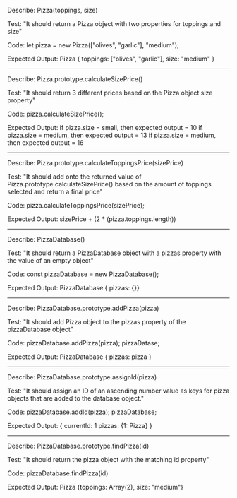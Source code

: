 Describe: Pizza(toppings, size)

Test: "It should return a Pizza object with two properties for toppings and size"

Code: let pizza = new Pizza(["olives", "garlic"], "medium");

Expected Output: Pizza { toppings: ["olives", "garlic"], size: "medium" }


-------------------------

Describe: Pizza.prototype.calculateSizePrice()

Test: "It should return 3 different prices based on the Pizza object size property"

Code: pizza.calculateSizePrice();

Expected Output:
if pizza.size = small, then expected output = 10
if pizza.size = medium, then expected output = 13
if pizza.size = medium, then expected output = 16

-------------------------

Describe: Pizza.prototype.calculateToppingsPrice(sizePrice)

Test: "It should add onto the returned value of Pizza.prototype.calculateSizePrice() based on the amount of toppings selected and return a final price"

Code: pizza.calculateToppingsPrice(sizePrice);

Expected Output:
sizePrice + (2 * (pizza.toppings.length))

-------------------------

Describe: PizzaDatabase()

Test: "It should return a PizzaDatabase object with a pizzas property with the value of an empty object"

Code: const pizzaDatabase = new PizzaDatabase();

Expected Output: PizzaDatabase { pizzas: {}}

-------------------------

Describe: PizzaDatabase.prototype.addPizza(pizza)

Test: "It should add Pizza object to the pizzas property of the pizzaDatabase object"

Code: 
pizzaDatabase.addPizza(pizza);
pizzaDatase;

Expected Output: PizzaDatabase { pizzas: pizza }

-------------------------

Describe: PizzaDatabase.prototype.assignId(pizza)

Test: "It should assign an ID of an ascending number value as keys for pizza objects that are added to the database object."

Code: 
pizzaDatabase.addId(pizza);
pizzaDatabase;

Expected Output:
{ currentId: 1
pizzas: {1: Pizza} }

-------------------------

Describe: PizzaDatabase.prototype.findPizza(id)

Test: "It should return the pizza object with the matching id property"

Code: pizzaDatabase.findPizza(id)

Expected Output:
Pizza {toppings: Array(2), size: "medium"}



